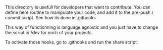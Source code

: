 This directory is usefull for developers that want to contribute. You can define here routine to manipulate your code, and add it to the pre-push / commit script. See how its done in .githooks 

This way of functionning is language agnostic and you just have to change the script in /dev for each of your projects.

To activate those hooks, go to .githooks and run the share script. 


